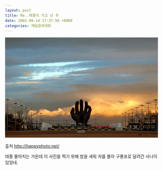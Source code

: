 ```yaml
---
layout: post
title: Re..태풍이 가고 난 후
date: 2002-09-14 17:37:50 +0900
categories: 깨달음의대화
---
```

<img src="./files/attach/images/198/373/1031992670.jpg" border="0" alt="" />  
  
출처 http://happyphoto.net/
  
태풍 몰아치는 가운데 이 사진을 찍기 위해 밤을 세워 차를 몰아 구룡포로 달려간 사나이 있었네.